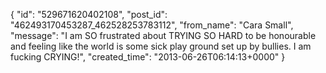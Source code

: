  {
   "id": "529671620402108",
   "post_id": "462493170453287_462528253783112",
   "from_name": "Cara Small",
   "message": "I am SO frustrated about TRYING SO HARD to be honourable and feeling like the world is some sick play ground set up by bullies. I am fucking CRYING!",
   "created_time": "2013-06-26T06:14:13+0000"
 }
